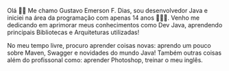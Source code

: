Olá ✌🏻
Me chamo Gustavo Emerson F. Dias, sou desenvolvedor Java e iniciei na área da programação com apenas 14 anos 🙋🏻‍♂️. Venho me dedicando em aprimorar meus conhecimentos como Dev Java, aprendendo principais Bibliotecas e Arquiteturas utilizadas!

No meu tempo livre, procuro aprender coisas novas: aprendo um pouco sobre Maven, Swagger e novidades do mundo Java! Também outras coisas além do profissonal como: aprender Photoshop, treinar o meu inglês.

<!---
gustavodias/gustavodias is a ✨ special ✨ repository because its `README.md` (this file) appears on your GitHub profile.
You can click the Preview link to take a look at your changes.
--->
